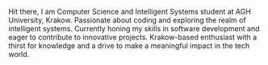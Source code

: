 Hit there,
I am Computer Science and Intelligent Systems student at AGH University, Krakow. Passionate about coding and exploring the realm of intelligent systems. Currently honing my skills in software development and eager to contribute to innovative projects. Krakow-based enthusiast with a thirst for knowledge and a drive to make a meaningful impact in the tech world.
